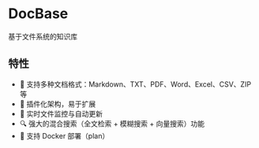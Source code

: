 # DocBase

基于文件系统的知识库

## 特性

- 📂 支持多种文档格式：Markdown、TXT、PDF、Word、Excel、CSV、ZIP 等
- 🧩 插件化架构，易于扩展
- 🚀 实时文件监控与自动更新
- 🔍 强大的混合搜索（全文检索 + 模糊搜索 + 向量搜索）功能
- 🐳 支持 Docker 部署（plan）

<!-- TODO 基于 Hono 构建服务端
就一个搜索接口（docBase.search）

一个简单搜索界面
一个插件管理界面
-->

<!-- TODO 打包 docker-compose 镜像 (docbase + meilisearch) -->
<!-- 上架 1panel -->
<!-- TODO 单元测试 -->
<!-- TODO 打点日志 -->
